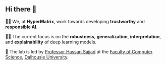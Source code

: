 ## Hi there 👋

<!--

**Here are some ideas to get you started:**

🙋‍♀️ A short introduction - what is your organization all about?
🌈 Contribution guidelines - how can the community get involved?
👩‍💻 Useful resources - where can the community find your docs? Is there anything else the community should know?
🍿 Fun facts - what does your team eat for breakfast?
🧙 Remember, you can do mighty things with the power of [Markdown](https://docs.github.com/github/writing-on-github/getting-started-with-writing-and-formatting-on-github/basic-writing-and-formatting-syntax)
-->

🙋‍♀️ We, at **HyperMatrix**, work towards developing **trustworthy** and **responsible AI**. 

👩‍💻 The current focus is on the **robustness**, **generalization**, **interpretation**, and **explainability** of deep learning models. 

🌈 The lab is led by [Professor Hassan Sajjad](https://hsajjad.github.io/) at the [Faculty of Computer Science](https://cs.dal.ca/), [Dalhousie University](https://www.dal.ca/).

